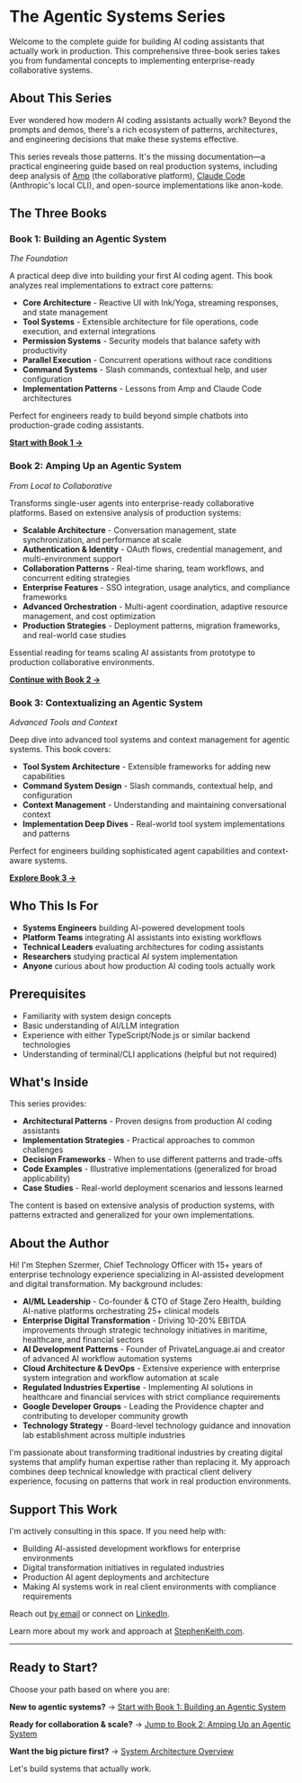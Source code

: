 # The Agentic Systems Series

Welcome to the complete guide for building AI coding assistants that actually work in production. This comprehensive three-book series takes you from fundamental concepts to implementing enterprise-ready collaborative systems.

## About This Series

Ever wondered how modern AI coding assistants actually work? Beyond the prompts and demos, there's a rich ecosystem of patterns, architectures, and engineering decisions that make these systems effective.

This series reveals those patterns. It's the missing documentation—a practical engineering guide based on real production systems, including deep analysis of [Amp](https://ampcode.com) (the collaborative platform), [Claude Code](https://claude.ai/chat) (Anthropic's local CLI), and open-source implementations like anon-kode.

## The Three Books

### Book 1: Building an Agentic System
*The Foundation*

A practical deep dive into building your first AI coding agent. This book analyzes real implementations to extract core patterns:

- **Core Architecture** - Reactive UI with Ink/Yoga, streaming responses, and state management
- **Tool Systems** - Extensible architecture for file operations, code execution, and external integrations
- **Permission Systems** - Security models that balance safety with productivity
- **Parallel Execution** - Concurrent operations without race conditions
- **Command Systems** - Slash commands, contextual help, and user configuration
- **Implementation Patterns** - Lessons from Amp and Claude Code architectures

Perfect for engineers ready to build beyond simple chatbots into production-grade coding assistants.

[**Start with Book 1 →**](introduction.md)

### Book 2: Amping Up an Agentic System  
*From Local to Collaborative*

Transforms single-user agents into enterprise-ready collaborative platforms. Based on extensive analysis of production systems:

- **Scalable Architecture** - Conversation management, state synchronization, and performance at scale
- **Authentication & Identity** - OAuth flows, credential management, and multi-environment support
- **Collaboration Patterns** - Real-time sharing, team workflows, and concurrent editing strategies
- **Enterprise Features** - SSO integration, usage analytics, and compliance frameworks
- **Advanced Orchestration** - Multi-agent coordination, adaptive resource management, and cost optimization
- **Production Strategies** - Deployment patterns, migration frameworks, and real-world case studies

Essential reading for teams scaling AI assistants from prototype to production collaborative environments.

[**Continue with Book 2 →**](production-frameworks-intro.md)

### Book 3: Contextualizing an Agentic System
*Advanced Tools and Context*

Deep dive into advanced tool systems and context management for agentic systems. This book covers:

- **Tool System Architecture** - Extensible frameworks for adding new capabilities
- **Command System Design** - Slash commands, contextual help, and configuration
- **Context Management** - Understanding and maintaining conversational context
- **Implementation Deep Dives** - Real-world tool system implementations and patterns

Perfect for engineers building sophisticated agent capabilities and context-aware systems.

[**Explore Book 3 →**](advanced-integration-intro.md)

## Who This Is For

- **Systems Engineers** building AI-powered development tools
- **Platform Teams** integrating AI assistants into existing workflows  
- **Technical Leaders** evaluating architectures for coding assistants
- **Researchers** studying practical AI system implementation
- **Anyone** curious about how production AI coding tools actually work

## Prerequisites

- Familiarity with system design concepts
- Basic understanding of AI/LLM integration
- Experience with either TypeScript/Node.js or similar backend technologies
- Understanding of terminal/CLI applications (helpful but not required)

## What's Inside

This series provides:

- **Architectural Patterns** - Proven designs from production AI coding assistants
- **Implementation Strategies** - Practical approaches to common challenges
- **Decision Frameworks** - When to use different patterns and trade-offs
- **Code Examples** - Illustrative implementations (generalized for broad applicability)
- **Case Studies** - Real-world deployment scenarios and lessons learned

The content is based on extensive analysis of production systems, with patterns extracted and generalized for your own implementations.

## About the Author

Hi! I'm Stephen Szermer, Chief Technology Officer with 15+ years of enterprise technology experience specializing in AI-assisted development and digital transformation. My background includes:

- **AI/ML Leadership** - Co-founder & CTO of Stage Zero Health, building AI-native platforms orchestrating 25+ clinical models
- **Enterprise Digital Transformation** - Driving 10-20% EBITDA improvements through strategic technology initiatives in maritime, healthcare, and financial sectors
- **AI Development Patterns** - Founder of PrivateLanguage.ai and creator of advanced AI workflow automation systems
- **Cloud Architecture & DevOps** - Extensive experience with enterprise system integration and workflow automation at scale
- **Regulated Industries Expertise** - Implementing AI solutions in healthcare and financial services with strict compliance requirements
- **Google Developer Groups** - Leading the Providence chapter and contributing to developer community growth
- **Technology Strategy** - Board-level technology guidance and innovation lab establishment across multiple industries

I'm passionate about transforming traditional industries by creating digital systems that amplify human expertise rather than replacing it. My approach combines deep technical knowledge with practical client delivery experience, focusing on patterns that work in real production environments.

## Support This Work

I'm actively consulting in this space. If you need help with:

- Building AI-assisted development workflows for enterprise environments
- Digital transformation initiatives in regulated industries
- Production AI agent deployments and architecture
- Making AI systems work in real client environments with compliance requirements

Reach out [by email](mailto:Info@StephenKeith.com) or connect on [LinkedIn](https://linkedin.com/in/szermer).

Learn more about my work and approach at [StephenKeith.com](https://www.stephenkeith.com).

---

## Ready to Start?

Choose your path based on where you are:

**New to agentic systems?** → [Start with Book 1: Building an Agentic System](introduction.md)

**Ready for collaboration & scale?** → [Jump to Book 2: Amping Up an Agentic System](production-frameworks-intro.md)

**Want the big picture first?** → [System Architecture Overview](core-architecture.md)

Let's build systems that actually work.